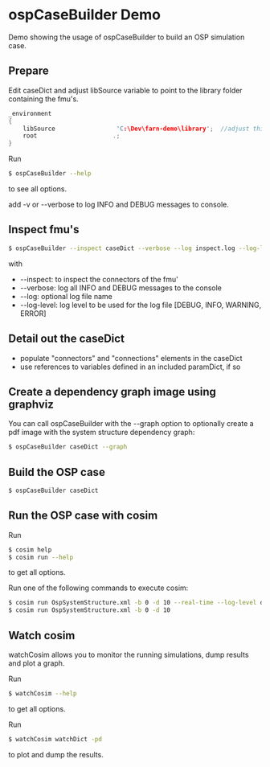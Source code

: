 #  ospCaseBuilder Demo

Demo showing the usage of ospCaseBuilder to build an OSP simulation case.

## Prepare

Edit caseDict and adjust libSource variable to point to the library folder containing the fmu's.

~~~cpp
_environment
{
    libSource                 'C:\Dev\farn-demo\library';  //adjust this path to point to the library folder containing the fmu's
    root                     .;
}
~~~

Run

~~~sh
$ ospCaseBuilder --help
~~~

to see all options.

add -v or --verbose to log INFO and DEBUG messages to console.


## Inspect fmu's

~~~sh
$ ospCaseBuilder --inspect caseDict --verbose --log inspect.log --log-level INFO
~~~

with
* --inspect: to inspect the connectors of the fmu'
* --verbose: log all INFO and DEBUG messages to the console
* --log: optional log file name
* --log-level: log level to be used for the log file [DEBUG, INFO, WARNING, ERROR]


## Detail out the caseDict
* populate "connectors" and "connections" elements in the caseDict
* use references to variables defined in an included paramDict, if so


## Create a dependency graph image using graphviz

You can call ospCaseBuilder with the --graph option to optionally create a pdf image with the system structure dependency graph:

~~~sh
$ ospCaseBuilder caseDict --graph
~~~


## Build the OSP case

~~~sh
$ ospCaseBuilder caseDict
~~~


## Run the OSP case with cosim

Run

~~~sh
$ cosim help
$ cosim run --help
~~~

to get all options.

Run one of the following commands to execute cosim:

~~~sh
$ cosim run OspSystemStructure.xml -b 0 -d 10 --real-time --log-level debug
$ cosim run OspSystemStructure.xml -b 0 -d 10
~~~


## Watch cosim

watchCosim allows you to monitor the running simulations, dump results and plot a graph.

Run

~~~sh
$ watchCosim --help
~~~

to get all options.

Run

~~~sh
$ watchCosim watchDict -pd
~~~

to plot and dump the results.